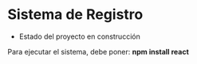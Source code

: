 <h1>Sistema de Registro</h1>

- Estado del proyecto en construcción

Para ejecutar el sistema, debe poner:
******npm install react******
